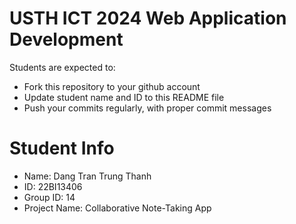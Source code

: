 USTH ICT 2024 Web Application Development
=====================================================

Students are expected to:

* Fork this repository to your github account
* Update student name and ID to this README file
* Push your commits regularly, with proper commit messages

Student Info
=======================

* Name: Dang Tran Trung Thanh
* ID: 22BI13406
* Group ID: 14
* Project Name: Collaborative Note-Taking App
